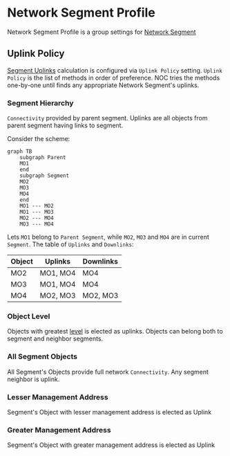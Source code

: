 # Network Segment Profile

Network Segment Profile is a group settings for [Network Segment](../network-segment/index.md)

## Uplink Policy
[Segment Uplinks](../network-segment/index.md#segment-uplinks) calculation
is configured via `Uplink Policy` setting. `Uplink Policy` is the
list of methods in order of preference. NOC tries the methods one-by-one
until finds any appropriate Network Segment's uplinks.

### Segment Hierarchy
`Connectivity` provided by parent segment. Uplinks are all objects
from parent segment having links to segment.

Consider the scheme:

```mermaid
graph TB
    subgraph Parent
    MO1
    end
    subgraph Segment
    MO2
    MO3
    MO4
    end
    MO1 --- MO2
    MO1 --- MO3
    MO2 --- MO4
    MO3 --- MO4
```

Lets `MO1` belong to `Parent Segment`, while `MO2`, `MO3` and `MO4` are
in current `Segment`. The table of `Uplinks` and `Downlinks`:

Object |   Uplinks |  Downlinks
--- | --- | ---
MO2      | MO1, MO4 |  MO4
MO3      | MO1, MO4   | MO4
MO4      | MO2, MO3  | MO2, MO3

### Object Level
Objects with greatest [level](../managed-object-profile/index.md#level)
is elected as uplinks. Objects can belong both to segment and neighbor segments.

### All Segment Objects
All Segment's Objects provide full network `Connectivity`. Any segment
neighbor is uplink.

### Lesser Management Address
Segment's Object with lesser management address is elected as Uplink

### Greater Management Address
Segment's Object with greater management address is elected as Uplink
